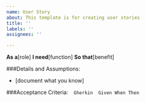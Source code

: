 ```yaml
---
name: User Story
about: This template is for creating user stories
title: ''
labels: ''
assignees: ''

---
```


**As a**[role]
**I need**[function]
**So that**[benefit]

###Details and Assumptions:
* [document what you know]

###Acceptance Criteria:
` ` `Gherkin 
Given
When
Then
` ` `
